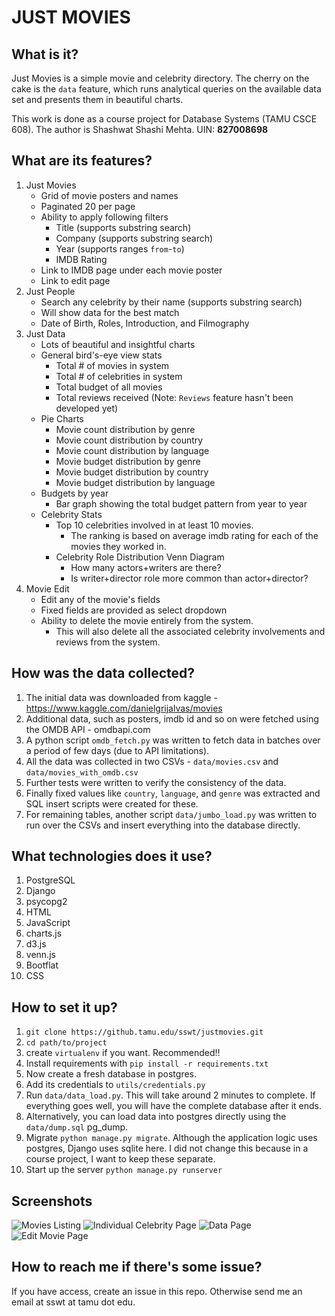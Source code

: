 
# JUST MOVIES

## What is it?

Just Movies is a simple movie and celebrity directory. The cherry on the cake is the `data` feature, which runs analytical queries on the available data set and presents them in beautiful charts.

This work is done as a course project for Database Systems (TAMU CSCE 608). The author is Shashwat Shashi Mehta. UIN: **827008698**

## What are its features?
 1. Just Movies
	- Grid of movie posters and names
	- Paginated 20 per page
	- Ability to apply following filters
		- Title (supports substring search)
		- Company (supports substring search)
		- Year (supports ranges `from`-`to`)
		- IMDB Rating
	- Link to IMDB page under each movie poster
	- Link to edit page
 2. Just People
	- Search any celebrity by their name (supports substring search)
	- Will show data for the best match
	- Date of Birth, Roles, Introduction, and Filmography
 3. Just Data
	- Lots of beautiful and insightful charts
	- General bird's-eye view stats
		- Total # of movies in system
		- Total # of celebrities in system
		- Total budget of all movies
		- Total reviews received (Note: `Reviews` feature hasn't been developed yet)
	- Pie Charts
		- Movie count distribution by genre
		- Movie count distribution by country
		- Movie count distribution by language
		- Movie budget distribution by genre
		- Movie budget distribution by country
		- Movie budget distribution by language
	- Budgets by year
	    - Bar graph showing the total budget pattern from year to year
	- Celebrity Stats
		- Top 10 celebrities involved in at least 10 movies.
			- The ranking is based on average imdb rating for each of the movies they worked in.
		- Celebrity Role Distribution Venn Diagram
			- How many actors+writers are there?
			- Is writer+director role more common than actor+director?
 4. Movie Edit
	- Edit any of the movie's fields
	- Fixed fields are provided as select dropdown
	- Ability to delete the movie entirely from the system.
		- This will also delete all the associated celebrity involvements and reviews from the system.

## How was the data collected?
 1. The initial data was downloaded from kaggle - https://www.kaggle.com/danielgrijalvas/movies
 2. Additional data, such as posters, imdb id and so on were fetched using the OMDB API - omdbapi.com
 3. A python script `omdb_fetch.py` was written to fetch data in batches over a period of few days (due to API limitations).
 4. All the data was collected in two CSVs - `data/movies.csv` and `data/movies_with_omdb.csv`
 5. Further tests were written to verify the consistency of the data.
 6. Finally fixed values like `country`, `language`, and `genre` was extracted and SQL insert scripts were created for these.
 7. For remaining tables, another script `data/jumbo_load.py` was written to  run over the CSVs and insert everything into the database directly.

## What technologies does it use?
 1. PostgreSQL
 2. Django
 3. psycopg2
 4. HTML
 5. JavaScript
 6. charts.js
 7. d3.js
 8. venn.js
 9. Bootflat
 10. CSS

## How to set it up?
1. `git clone https://github.tamu.edu/sswt/justmovies.git`
2. `cd path/to/project`
3. create `virtualenv` if you want. Recommended!!
4. Install requirements with `pip install -r requirements.txt`
5. Now create a fresh database in postgres.
6. Add its credentials to `utils/credentials.py`
7. Run `data/data_load.py`. This will take around 2 minutes to complete. If everything goes well, you will have the complete database after it ends.
8. Alternatively, you can load data into postgres directly using the `data/dump.sql` pg_dump.
9. Migrate `python manage.py migrate`. Although the application logic uses postgres, Django uses sqlite here. I did not change this because in a course project, I want to keep these separate.
10. Start up the server `python manage.py runserver`

## Screenshots
![Movies Listing](https://i.imgur.com/oH94zgo.png)
![Individual Celebrity Page](https://i.imgur.com/y0Tq5Yq.png)
![Data Page](https://i.imgur.com/xTF76jy.png)
![Edit Movie Page](https://i.imgur.com/jpQjzjI.png)

## How to reach me if there's some issue?
If you have access, create an issue in this repo.
Otherwise send me an email at sswt at tamu dot edu.